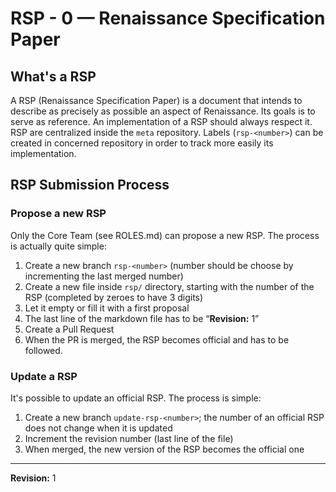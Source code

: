 # RSP - 0 — Renaissance Specification Paper

## What's a RSP

A RSP (Renaissance Specification Paper) is a document that intends to
describe as precisely as possible an aspect of Renaissance. Its goals
is to serve as reference. An implementation of a RSP should always
respect it. RSP are centralized inside the `meta` repository. Labels
(`rsp-<number>`) can be created in concerned repository in order to
track more easily its implementation.

## RSP Submission Process

### Propose a new RSP

Only the Core Team (see ROLES.md) can propose a new RSP. The process is
actually quite simple:

1. Create a new branch `rsp-<number>` (number should be choose by
incrementing the last merged number)
2. Create a new file inside `rsp/` directory, starting with the number
of the RSP (completed by zeroes to have 3 digits)
3. Let it empty or fill it with a first proposal
4. The last line of the markdown file has to be “**Revision:** 1”
4. Create a Pull Request
5. When the PR is merged, the RSP becomes official and has to be
followed.

### Update a RSP

It's possible to update an official RSP. The process is simple:

1. Create a new branch `update-rsp-<number>`; the number of an
official RSP does not change when it is updated
2. Increment the revision number (last line of the file)
3. When merged, the new version of the RSP becomes the official one

---------------------

**Revision:** 1
